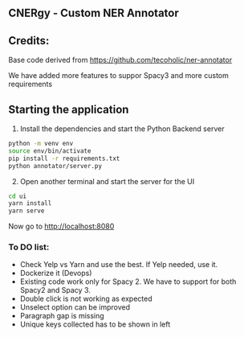 ## CNERgy - Custom NER Annotator

## Credits:
Base code derived from https://github.com/tecoholic/ner-annotator

We have added more features to suppor Spacy3 and more custom requirements



## Starting the application

1. Install the dependencies and start the Python Backend server

```sh
python -m venv env
source env/bin/activate
pip install -r requirements.txt
python annotator/server.py
```

2. Open another terminal and start the server for the UI

```sh
cd ui
yarn install
yarn serve
```

Now go to [http://localhost:8080](http://localhost:8080)


### To DO list:

- Check Yelp vs Yarn and use the best. If Yelp needed, use it.
- Dockerize it (Devops)
- Existing code work only for Spacy 2. We have to support for both Spacy2 and Spacy 3.
- Double click is not working as expected
- Unselect option can be improved
- Paragraph gap is missing
- Unique keys collected has to be shown in left

